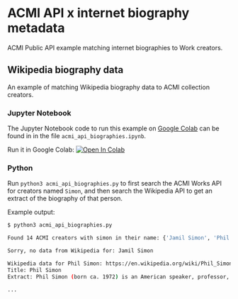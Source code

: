 # ACMI API x internet biography metadata

ACMI Public API example matching internet biographies to Work creators.

## Wikipedia biography data

An example of matching Wikipedia biography data to ACMI collection creators.

### Jupyter Notebook

The Jupyter Notebook code to run this example on [Google Colab](https://colab.research.google.com) can be found in in the file `acmi_api_biographies.ipynb`.

Run it in Google Colab: [![Open In Colab][colab-badge]][colab-notebook]

[colab-notebook]: <https://colab.research.google.com/drive/1iwBeiIKNnM2jzoimmlrejPTMvnL28pXB>
[colab-badge]: <https://colab.research.google.com/assets/colab-badge.svg>

### Python

Run `python3 acmi_api_biographies.py` to first search the ACMI Works API for creators named `Simon`, and then search the Wikipedia API to get an extract of the biography of that person.

Example output:

```bash
$ python3 acmi_api_biographies.py

Found 14 ACMI creators with simon in their name: {'Jamil Simon', 'Phil Simon', 'Jamil Simon Productions', 'Simon Trevor', 'Simon Wincer', 'Simon Price', 'Simon Bruty', 'Simon Penny', 'Simon McIntyre', 'Simon Moore', 'Simon West', 'Simon Bejer', 'Simon Terrill', 'Simon Maidment'}

Sorry, no data from Wikipedia for: Jamil Simon

Wikipedia data for Phil Simon: https://en.wikipedia.org/wiki/Phil_Simon
Title: Phil Simon
Extract: Phil Simon (born ca. 1972) is an American speaker, professor, and author. He writes about management, technology, disruption, communication, and analytics.

...
```
